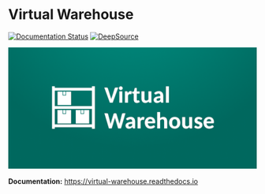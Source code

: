 # Virtual Warehouse
[![Documentation Status](https://readthedocs.org/projects/virtual-warehouse/badge/?version=latest)](https://virtual-warehouse.readthedocs.io/en/latest/?badge=latest) 
[![DeepSource](https://deepsource.io/gh/Breta01/virtual-warehouse.svg/?label=active+issues&show_trend=true)](https://deepsource.io/gh/Breta01/virtual-warehouse/?ref=repository-badge)

![Virtual Warehouse](docs/source/_static/banner.png)

**Documentation:** <https://virtual-warehouse.readthedocs.io>
